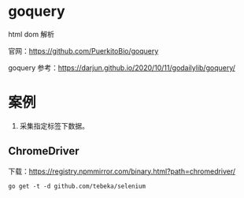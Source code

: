 # goquery

html dom 解析

官网：https://github.com/PuerkitoBio/goquery

goquery 参考：https://darjun.github.io/2020/10/11/godailylib/goquery/


# 案例

1. 采集指定标签下数据。


## ChromeDriver

下载：https://registry.npmmirror.com/binary.html?path=chromedriver/

```
go get -t -d github.com/tebeka/selenium
```


